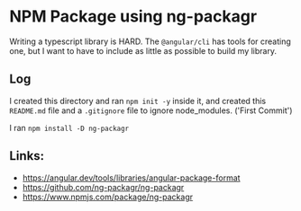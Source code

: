 # NPM Package using ng-packagr

Writing a typescript library is HARD.  The `@angular/cli`
has tools for creating one, but I want to have to include
as little as possible to build my library.

## Log

I created this directory and ran `npm init -y` inside it,
and created this `README.md` file and a `.gitignore`
file to ignore node_modules. ('First Commit')

I ran `npm install -D ng-packagr`

## Links:

* https://angular.dev/tools/libraries/angular-package-format
* https://github.com/ng-packagr/ng-packagr
* https://www.npmjs.com/package/ng-packagr